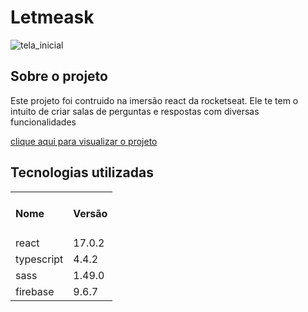 <h1> Letmeask </h1>

![tela_inicial](https://user-images.githubusercontent.com/42980898/154951506-8916c8c4-0679-488c-bdf6-b9d4a912a557.PNG)


<h2> Sobre o projeto </h2>

<p>Este projeto foi contruido na imersão react da rocketseat. Ele te tem o intuito de criar salas de perguntas e respostas com diversas funcionalidades</p>



<a href="https://letmeask-b6536.web.app/"> clique aqui para visualizar o projeto </a>

<h2>Tecnologias utilizadas</h2>

<table>
  
  
  <tr>
    <td> <h4>Nome</h4>
    </td>
    <td> <h4>Versão </h4>
    </td>
  </tr>
  
  <tr>
    <td>  react 
    </td>
    <td> 17.0.2
    </td>
  </tr>
  
  <tr>
    <td> typescript
    </td>
    <td> 4.4.2
    </td>
  </tr>
  
  <tr>
    <td> sass
    </td>
    <td> 1.49.0
    </td>
  </tr>
  
  <tr>
    <td> firebase
    </td>
    <td> 9.6.7
    </td>
  </tr>
  
  
  </table>
  
